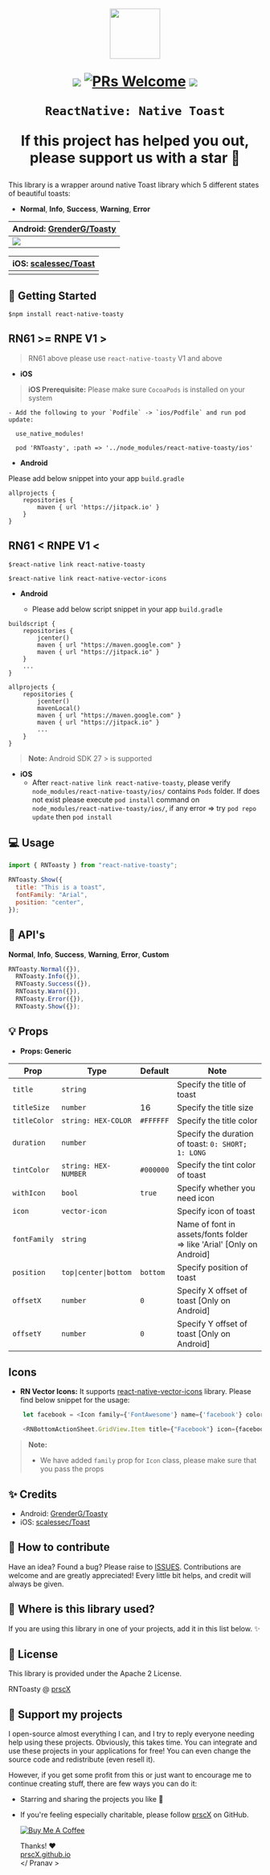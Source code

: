 <h1 align="center">

<p align="center">
  <img src="https://png.icons8.com/cotton/1600/toast.png" width="100" height= "100"/>
</p>

<p align="center">
  <a href="https://www.npmjs.com/package/react-native-toasty"><img src="http://img.shields.io/npm/v/react-native-toasty.svg?style=flat" /></a>
  <a href="https://github.com/prscX/react-native-toasty/pulls"><img alt="PRs Welcome" src="https://img.shields.io/badge/PRs-welcome-brightgreen.svg" /></a>
  <a href="https://github.com/prscX/react-native-toasty#License"><img src="https://img.shields.io/npm/l/react-native-toasty.svg?style=flat" /></a>
</p>

    ReactNative: Native Toast

If this project has helped you out, please support us with a star 🌟

</h1>

This library is a wrapper around native Toast library which 5 different states of beautiful toasts:

- **Normal**, **Info**, **Success**, **Warning**, **Error**

| **Android: [GrenderG/Toasty](https://github.com/GrenderG/Toasty)**                     |
| -------------------------------------------------------------------------------------- |
| <img src="https://raw.githubusercontent.com/GrenderG/Toasty/master/art/collage.png" /> |

| **iOS: [scalessec/Toast](https://github.com/scalessec/Toast)** |
| -------------------------------------------------------------- |
|                                                                |

## 📖 Getting Started

`$npm install react-native-toasty`

## **RN61 >= RNPE V1 >**

> RN61 above please use `react-native-toasty` V1 and above

- **iOS**

> **iOS Prerequisite:** Please make sure `CocoaPods` is installed on your system

    - Add the following to your `Podfile` -> `ios/Podfile` and run pod update:

```
  use_native_modules!

  pod 'RNToasty', :path => '../node_modules/react-native-toasty/ios'

```

- **Android**

Please add below snippet into your app `build.gradle`

```
allprojects {
    repositories {
        maven { url 'https://jitpack.io' }
    }
}
```

## **RN61 < RNPE V1 <**

`$react-native link react-native-toasty`

`$react-native link react-native-vector-icons`

- **Android**

  - Please add below script snippet in your app `build.gradle`

```
buildscript {
    repositories {
        jcenter()
        maven { url "https://maven.google.com" }
        maven { url "https://jitpack.io" }
    }
    ...
}

allprojects {
    repositories {
        jcenter()
        mavenLocal()
        maven { url "https://maven.google.com" }
        maven { url "https://jitpack.io" }
        ...
    }
}
```

> **Note:** Android SDK 27 > is supported

- **iOS**
  - After `react-native link react-native-toasty`, please verify `node_modules/react-native-toasty/ios/` contains `Pods` folder. If does not exist please execute `pod install` command on `node_modules/react-native-toasty/ios/`, if any error => try `pod repo update` then `pod install`

## 💻 Usage

```javascript
import { RNToasty } from "react-native-toasty";
```

```javascript
RNToasty.Show({
  title: "This is a toast",
  fontFamily: "Arial",
  position: "center",
});
```

## 🎨 API's

**Normal**, **Info**, **Success**, **Warning**, **Error**, **Custom**

```javascript
RNToasty.Normal({}),
  RNToasty.Info({}),
  RNToasty.Success({}),
  RNToasty.Warn({}),
  RNToasty.Error({}),
  RNToasty.Show({});
```

## 💡 Props

- **Props: Generic**

| Prop         | Type                  | Default   | Note                                                                  |
| ------------ | --------------------- | --------- | --------------------------------------------------------------------- |
| `title`      | `string`              |           | Specify the title of toast                                            |
| `titleSize`  | `number`              | 16        | Specify the title size                                                |  |
| `titleColor` | `string: HEX-COLOR`   | `#FFFFFF` | Specify the title color                                               |  |
| `duration`   | `number`              |           | Specify the duration of toast: `0: SHORT; 1: LONG`                    |
| `tintColor`  | `string: HEX-NUMBER`  | `#000000` | Specify the tint color of toast                                       |
| `withIcon`   | `bool`                | `true`    | Specify whether you need icon                                         |
| `icon`       | `vector-icon`         |           | Specify icon of toast                                                 |
| `fontFamily` | `string`              |           | Name of font in assets/fonts folder => like 'Arial' [Only on Android] |
| `position`   | `top\|center\|bottom` | `bottom`  | Specify position of toast                                             |
| `offsetX`    | `number`              | `0`       | Specify X offset of toast [Only on Android]                           |
| `offsetY`    | `number`              | `0`       | Specify Y offset of toast [Only on Android]                           |

## Icons

- **RN Vector Icons:** It supports [react-native-vector-icons](https://github.com/oblador/react-native-vector-icons) library. Please find below snippet for the usage:

```javascript
	let facebook = <Icon family={'FontAwesome'} name={'facebook'} color={'#000000'} size={30} />

	<RNBottomActionSheet.GridView.Item title={"Facebook"} icon={facebook} />
```

> **Note:**
>
> - We have added `family` prop for `Icon` class, please make sure that you pass the props

## ✨ Credits

- Android: [GrenderG/Toasty](https://github.com/GrenderG/Toasty)
- iOS: [scalessec/Toast](https://github.com/scalessec/Toast)

## 🤔 How to contribute

Have an idea? Found a bug? Please raise to [ISSUES](https://github.com/prscX/react-native-toasty/issues).
Contributions are welcome and are greatly appreciated! Every little bit helps, and credit will always be given.

## 💫 Where is this library used?

If you are using this library in one of your projects, add it in this list below. ✨

## 📜 License

This library is provided under the Apache 2 License.

RNToasty @ [prscX](https://github.com/prscX)

## 💖 Support my projects

I open-source almost everything I can, and I try to reply everyone needing help using these projects. Obviously, this takes time. You can integrate and use these projects in your applications for free! You can even change the source code and redistribute (even resell it).

However, if you get some profit from this or just want to encourage me to continue creating stuff, there are few ways you can do it:

- Starring and sharing the projects you like 🚀
- If you're feeling especially charitable, please follow [prscX](https://github.com/prscX) on GitHub.

  <a href="https://www.buymeacoffee.com/prscX" target="_blank"><img src="https://www.buymeacoffee.com/assets/img/custom_images/orange_img.png" alt="Buy Me A Coffee" style="height: auto !important;width: auto !important;" ></a>

  Thanks! ❤️
  <br/>
  [prscX.github.io](https://prscx.github.io)
  <br/>
  </ Pranav >
